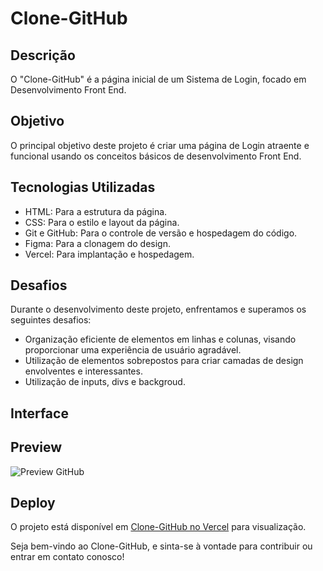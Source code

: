 # Clone-GitHub

## Descrição

O "Clone-GitHub" é a página inicial de um Sistema de Login, focado em Desenvolvimento Front End.

## Objetivo

O principal objetivo deste projeto é criar uma página de Login atraente e funcional usando os conceitos básicos de desenvolvimento Front End.

## Tecnologias Utilizadas

- HTML: Para a estrutura da página.
- CSS: Para o estilo e layout da página.
- Git e GitHub: Para o controle de versão e hospedagem do código.
- Figma: Para a clonagem do design.
- Vercel: Para implantação e hospedagem.

## Desafios

Durante o desenvolvimento deste projeto, enfrentamos e superamos os seguintes desafios:

- Organização eficiente de elementos em linhas e colunas, visando proporcionar uma experiência de usuário agradável.
- Utilização de elementos sobrepostos para criar camadas de design envolventes e interessantes.
- Utilização de inputs, divs e backgroud.

## Interface


## Preview

![Preview GitHub](https://github.com/GustavLira/Clone-GitHub/assets/140671152/f7e5cee3-8e45-4a8f-bb68-41a046b168fe)

## Deploy

O projeto está disponível em [Clone-GitHub no Vercel](https://clone-git-hub-gustavo-liras-projects.vercel.app) para visualização.

Seja bem-vindo ao Clone-GitHub, e sinta-se à vontade para contribuir ou entrar em contato conosco!

